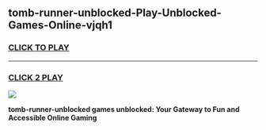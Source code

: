 
## tomb-runner-unblocked-Play-Unblocked-Games-Online-vjqh1
<h3>
<a href="https://premium76.site?title=tomb-runner-unblocked&ref=25A">CLICK TO PLAY</a></h3>
<hr>

<h3>
<a href="https://premium76.site?title=tomb-runner-unblocked&ref=25A">CLICK 2 PLAY</a>
  
</h3>

<a href="https://premium76.site?title=tomb-runner-unblocked&ref=25A"><img src="https://clearcache.store/games.png"></a>


**tomb-runner-unblocked games unblocked: Your Gateway to Fun and Accessible Online Gaming**
